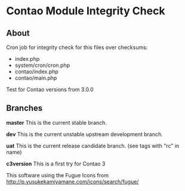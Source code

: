 Contao Module Integrity Check
=============================

## About

Cron job for integrity check for this files over checksums:
* index.php
* system/cron/cron.php
* contao/index.php
* contao/main.php

Test for Contao versions from 3.0.0

## Branches

**master** This is the current stable branch.

**dev** This is the current unstable upstream development branch.

**uat** This is the current release candidate branch. (see tags with "rc" in name)

**c3version** This is a first try for Contao 3 

This software using the Fugue Icons from http://p.yusukekamiyamane.com/icons/search/fugue/
